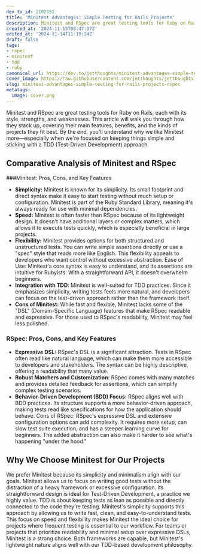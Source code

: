 ```yaml
---
dev_to_id: 2102152
title: 'Minitest Advantages: Simple Testing for Rails Projects'
description: Minitest and RSpec are great testing tools for Ruby on Rails, each with its style, strengths, and...
created_at: '2024-11-13T08:47:37Z'
edited_at: '2024-11-14T11:19:24Z'
draft: false
tags:
- rspec
- minitest
- tdd
- ruby
canonical_url: https://dev.to/jetthoughts/minitest-advantages-simple-testing-for-rails-projects-4467
cover_image: https://raw.githubusercontent.com/jetthoughts/jetthoughts.github.io/master/content/blog/minitest-advantages-simple-testing-for-rails-projects-rspec/cover.png
slug: minitest-advantages-simple-testing-for-rails-projects-rspec
metatags:
  image: cover.png
---
```


Minitest and RSpec are great testing tools for Ruby on Rails, each with its style, strengths, and weaknesses. This article will walk you through how they stack up, covering their main features, benefits, and the kinds of projects they fit best. By the end, you'll understand why we like Minitest more—especially when we're focused on keeping things simple and sticking with a TDD (Test-Driven Development) approach.
## Comparative Analysis of Minitest and RSpec

###Minitest: Pros, Cons, and Key Features
- **Simplicity:** Minitest is known for its simplicity. Its small footprint and direct syntax make it easy to start testing without much setup or configuration. Minitest is part of the Ruby Standard Library, meaning it's always ready for use with minimal dependencies.
- **Speed:** Minitest is often faster than RSpec because of its lightweight design. It doesn't have additional layers or complex matters, which allows it to execute tests quickly, which is especially beneficial in large projects.
- **Flexibility:** Minitest provides options for both structured and unstructured tests. You can write simple assertions directly or use a "spec" style that reads more like English. This flexibility appeals to developers who want control without excessive abstraction. Ease of Use: Minitest's core syntax is easy to understand, and its assertions are intuitive for Rubyists. With a straightforward API, it doesn't overwhelm beginners.
- **Integration with TDD**: Minitest is well-suited for TDD practices. Since it emphasizes simplicity, writing tests feels more natural, and developers can focus on the test-driven approach rather than the framework itself.
- **Cons of Minitest:** While fast and flexible, Minitest lacks some of the "DSL" (Domain-Specific Language) features that make RSpec readable and expressive. For those used to RSpec's readability, Minitest may feel less polished.

### RSpec: Pros, Cons, and Key Features
- **Expressive DSL:** RSpec's DSL is a significant attraction. Tests in RSpec often read like natural language, which can make them more accessible to developers and stakeholders. The syntax can be highly descriptive, offering a readability that many value.
- **Robust Matchers and Customization:** RSpec comes with many matches and provides detailed feedback for assertions, which can simplify complex testing scenarios.
- **Behavior-Driven Development (BDD) Focus:** RSpec aligns well with BDD practices. Its structure supports a more behavior-driven approach, making tests read like specifications for how the application should behave. Cons of RSpec: RSpec's expressive DSL and extensive configuration options can add complexity. It requires more setup, can slow test suite execution, and has a steeper learning curve for beginners. The added abstraction can also make it harder to see what's happening "under the hood."

## Why We Choose Minitest for Our Projects
We prefer Minitest because its simplicity and minimalism align with our goals. Minitest allows us to focus on writing good tests without the distraction of a heavy framework or excessive configuration. Its straightforward design is ideal for Test-Driven Development, a practice we highly value.
TDD is about keeping tests as lean as possible and directly connected to the code they're testing. Minitest's simplicity supports this approach by allowing us to write fast, clean, and easy-to-understand tests. This focus on speed and flexibility makes Minitest the ideal choice for projects where frequent testing is essential to our workflow.
For teams or projects that prioritize readability and minimal setup over expressive DSLs, Minitest is a strong choice. Both frameworks are capable, but Minitest's lightweight nature aligns well with our TDD-based development philosophy.